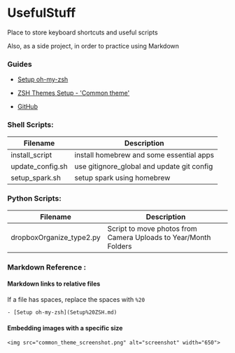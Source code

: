 # UsefulStuff
Place to store keyboard shortcuts and useful scripts

Also, as a side project, in order to practice using Markdown


### Guides

- [Setup oh-my-zsh](Setup%20ZSH.md)

- [ZSH Themes Setup - 'Common theme'](ZSH%20Themes.md)

- [GitHub](http://github.com)





### Shell Scripts:

Filename | Description
------------ | -------------
install_script | install homebrew and some essential apps
update_config.sh | use gitignore_global and update git config
setup_spark.sh | setup spark using homebrew


### Python Scripts:
Filename | Description
------------ | -------------
dropboxOrganize_type2.py | Script to move photos from Camera Uploads to Year/Month Folders


### Markdown Reference :

#### Markdown links to relative files 

If a file has spaces, replace the spaces with `%20`
```
- [Setup oh-my-zsh](Setup%20ZSH.md)
```
#### Embedding images with a specific size
```
<img src="common_theme_screenshot.png" alt="screenshot" width="650">
```

